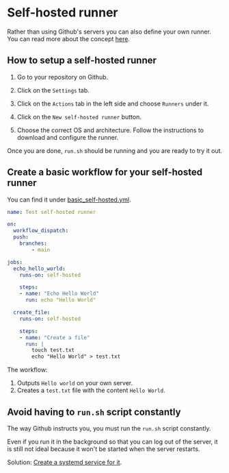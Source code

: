 # Self-hosted runner

Rather than using Github's servers you can also define your own runner. You can read more about the concept [here](https://docs.github.com/en/actions/hosting-your-own-runners/managing-self-hosted-runners/about-self-hosted-runners).

## How to setup a self-hosted runner

1. Go to your repository on Github.

2. Click on the `Settings` tab.

3. Click on the `Actions` tab in the left side and choose `Runners` under it. 

4. Click on the `New self-hosted runner` button.

5. Choose the correct OS and architecture. Follow the instructions to download and configure the runner.

Once you are done, `run.sh` should be running and you are ready to try it out. 

## Create a basic workflow for your self-hosted runner

You can find it under [basic_self-hosted.yml](../.github/workflows/basic_self-hosted.yml).

```yaml
name: Test self-hosted runner

on:
  workflow_dispatch:
  push:
    branches:
        - main

jobs:
  echo_hello_world:
    runs-on: self-hosted

    steps:
    - name: "Echo Hello World"
      run: echo "Hello World"

  create_file:
    runs-on: self-hosted

    steps:
    - name: "Create a file"
      run: |
        touch test.txt
        echo "Hello World" > test.txt
```

The workflow:

1. Outputs `Hello world` on your own server. 
2. Creates a `test.txt` file with the content `Hello World`.



## Avoid having to `run.sh` script constantly

The way Github instructs you, you must run the `run.sh` script constantly. 

Even if you run it in the background so that you can log out of the server, it is still not ideal because it won't be started when the server restarts.

Solution: [Create a systemd service for it](./always_run_run.sh.md). 
